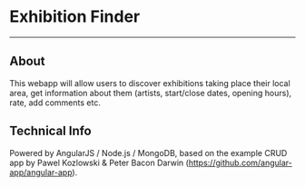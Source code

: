 # Exhibition Finder

***

## About

This webapp will allow users to discover exhibitions taking place their local area, get information about them (artists, start/close dates, opening hours), rate, add comments etc.

## Technical Info

Powered by AngularJS / Node.js / MongoDB, based on the example CRUD app by Pawel Kozlowski & Peter Bacon Darwin (https://github.com/angular-app/angular-app).
